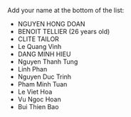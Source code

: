 
Add your name at the bottom of the list:


 - NGUYEN HONG DOAN
 - BENOIT TELLIER (26 years old)
 - CLITE TAILOR
 - Le Quang Vinh
 - DANG MINH HIEU
 - Nguyen Thanh Tung
 - Linh Phan
 - Nguyen Duc Trinh
 - Pham Minh Tuan
 - Le Viet Hoa
 - Vu Ngoc Hoan
 - Bui Thien Bao
